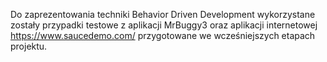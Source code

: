Do zaprezentowania techniki Behavior Driven Development wykorzystane zostały przypadki testowe z aplikacji MrBuggy3 oraz aplikacji internetowej  https://www.saucedemo.com/ przygotowane we wcześniejszych etapach projektu. 
